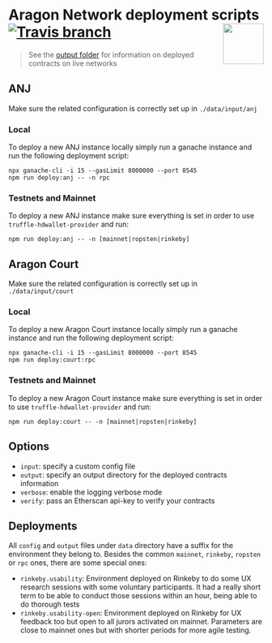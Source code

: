 # Aragon Network deployment scripts <img align="right" src="https://raw.githubusercontent.com/aragon/design/master/readme-logo.png" height="80px" /> [![Travis branch](https://img.shields.io/travis/aragon/aragon-court/development.svg?style=for-the-badge)](https://travis-ci.com/aragon/aragon-court/)

> See the [output folder](./data/output) for information on deployed contracts on live networks

## ANJ

Make sure the related configuration is correctly set up in `./data/input/anj`

### Local

To deploy a new ANJ instance locally simply run a ganache instance and run the following deployment script:

```
npx ganache-cli -i 15 --gasLimit 8000000 --port 8545
npm run deploy:anj -- -n rpc
```

### Testnets and Mainnet

To deploy a new ANJ instance make sure everything is set in order to use `truffle-hdwallet-provider` and run:

```
npm run deploy:anj -- -n [mainnet|ropsten|rinkeby]
```

## Aragon Court

Make sure the related configuration is correctly set up in `./data/input/court`

### Local

To deploy a new Aragon Court instance locally simply run a ganache instance and run the following deployment script:

```
npx ganache-cli -i 15 --gasLimit 8000000 --port 8545
npm run deploy:court:rpc
```

### Testnets and Mainnet

To deploy a new Aragon Court instance make sure everything is set in order to use `truffle-hdwallet-provider` and run:

```
npm run deploy:court -- -n [mainnet|ropsten|rinkeby]
```

## Options

- `input`: specify a custom config file
- `output`: specify an output directory for the deployed contracts information
- `verbose`: enable the logging verbose mode
- `verify`: pass an Etherscan api-key to verify your contracts

## Deployments

All `config` and `output` files under `data` directory have a suffix for the environment they belong to. Besides the common `mainnet`, `rinkeby`, `ropsten` or `rpc` ones, there are some special ones:

- `rinkeby.usability`: Environment deployed on Rinkeby to do some UX research sessions with some voluntary participants. It had a really short term to be able to conduct those sessions within an hour, being able to do thorough tests
- `rinkeby.usability-open`: Environment deployed on Rinkeby for UX feedback too but open to all jurors activated on mainnet. Parameters are close to mainnet ones but with shorter periods for more agile testing.
